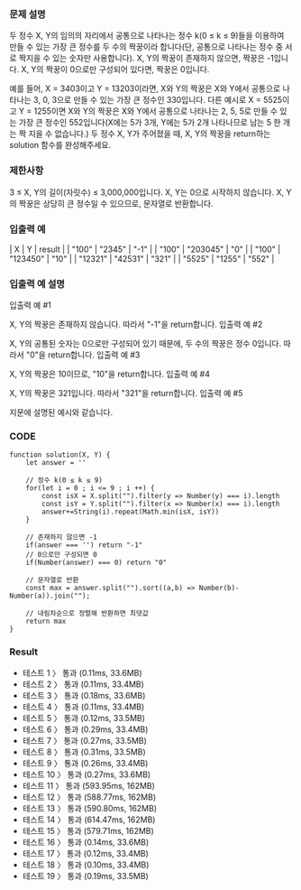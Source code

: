 ### 문제 설명

두 정수 X, Y의 임의의 자리에서 공통으로 나타나는 정수 k(0 ≤ k ≤ 9)들을 이용하여 만들 수 있는 가장 큰 정수를 두 수의 짝꿍이라 합니다(단, 공통으로 나타나는 정수 중 서로 짝지을 수 있는 숫자만 사용합니다). X, Y의 짝꿍이 존재하지 않으면, 짝꿍은 -1입니다. X, Y의 짝꿍이 0으로만 구성되어 있다면, 짝꿍은 0입니다.

예를 들어, X = 3403이고 Y = 13203이라면, X와 Y의 짝꿍은 X와 Y에서 공통으로 나타나는 3, 0, 3으로 만들 수 있는 가장 큰 정수인 330입니다. 다른 예시로 X = 5525이고 Y = 1255이면 X와 Y의 짝꿍은 X와 Y에서 공통으로 나타나는 2, 5, 5로 만들 수 있는 가장 큰 정수인 552입니다(X에는 5가 3개, Y에는 5가 2개 나타나므로 남는 5 한 개는 짝 지을 수 없습니다.)
두 정수 X, Y가 주어졌을 때, X, Y의 짝꿍을 return하는 solution 함수를 완성해주세요.

### 제한사항

3 ≤ X, Y의 길이(자릿수) ≤ 3,000,000입니다.
X, Y는 0으로 시작하지 않습니다.
X, Y의 짝꿍은 상당히 큰 정수일 수 있으므로, 문자열로 반환합니다.

### 입출력 예

| X | Y | result |
| "100" | "2345" | "-1" |
| "100" | "203045" | "0" |
| "100" | "123450" | "10" |
| "12321" | "42531" | "321" |
| "5525" | "1255" | "552" |

### 입출력 예 설명

입출력 예 #1

X, Y의 짝꿍은 존재하지 않습니다. 따라서 "-1"을 return합니다.
입출력 예 #2

X, Y의 공통된 숫자는 0으로만 구성되어 있기 때문에, 두 수의 짝꿍은 정수 0입니다. 따라서 "0"을 return합니다.
입출력 예 #3

X, Y의 짝꿍은 10이므로, "10"을 return합니다.
입출력 예 #4

X, Y의 짝꿍은 321입니다. 따라서 "321"을 return합니다.
입출력 예 #5

지문에 설명된 예시와 같습니다.

### CODE

```
function solution(X, Y) {
    let answer = ''

    // 정수 k(0 ≤ k ≤ 9)
    for(let i = 0 ; i <= 9 ; i ++) {
        const isX = X.split("").filter(y => Number(y) === i).length
        const isY = Y.split("").filter(x => Number(x) === i).length
        answer+=String(i).repeat(Math.min(isX, isY))
    }

    // 존재하지 않으면 -1
    if(answer === '') return "-1"
    // 0으로만 구성되면 0
    if(Number(answer) === 0) return "0"

    // 문자열로 반환
    const max = answer.split("").sort((a,b) => Number(b)-Number(a)).join("");

    // 내림차순으로 정렬해 반환하면 최댓값
    return max
}
```

### Result

- 테스트 1 〉 통과 (0.11ms, 33.6MB)
- 테스트 2 〉 통과 (0.11ms, 33.4MB)
- 테스트 3 〉 통과 (0.18ms, 33.6MB)
- 테스트 4 〉 통과 (0.11ms, 33.4MB)
- 테스트 5 〉 통과 (0.12ms, 33.5MB)
- 테스트 6 〉 통과 (0.29ms, 33.4MB)
- 테스트 7 〉 통과 (0.27ms, 33.5MB)
- 테스트 8 〉 통과 (0.31ms, 33.5MB)
- 테스트 9 〉 통과 (0.26ms, 33.4MB)
- 테스트 10 〉 통과 (0.27ms, 33.6MB)
- 테스트 11 〉 통과 (593.95ms, 162MB)
- 테스트 12 〉 통과 (588.77ms, 162MB)
- 테스트 13 〉 통과 (590.80ms, 162MB)
- 테스트 14 〉 통과 (614.47ms, 162MB)
- 테스트 15 〉 통과 (579.71ms, 162MB)
- 테스트 16 〉 통과 (0.14ms, 33.6MB)
- 테스트 17 〉 통과 (0.12ms, 33.4MB)
- 테스트 18 〉 통과 (0.10ms, 33.4MB)
- 테스트 19 〉 통과 (0.19ms, 33.5MB)
